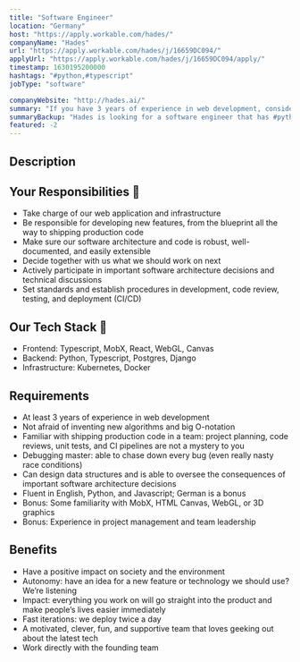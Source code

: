 ```yaml
---
title: "Software Engineer"
location: "Germany"
host: "https://apply.workable.com/hades/"
companyName: "Hades"
url: "https://apply.workable.com/hades/j/16659DC094/"
applyUrl: "https://apply.workable.com/hades/j/16659DC094/apply/"
timestamp: 1630195200000
hashtags: "#python,#typescript"
jobType: "software"

companyWebsite: "http://hades.ai/"
summary: "If you have 3 years of experience in web development, consider applying to Hades's job post for a new software engineer."
summaryBackup: "Hades is looking for a software engineer that has #python, #typescript, #javascript."
featured: -2
---
```


## Description

## Your Responsibilities 💪

*   Take charge of our web application and infrastructure
*   Be responsible for developing new features, from the blueprint all the way to shipping production code
*   Make sure our software architecture and code is robust, well-documented, and easily extensible
*   Decide together with us what we should work on next
*   Actively participate in important software architecture decisions and technical discussions
*   Set standards and establish procedures in development, code review, testing, and deployment (CI/CD)

## Our Tech Stack 🚀

*   Frontend: Typescript, MobX, React, WebGL, Canvas
*   Backend: Python, Typescript, Postgres, Django
*   Infrastructure: Kubernetes, Docker

## Requirements

*   At least 3 years of experience in web development
*   Not afraid of inventing new algorithms and big O-notation
*   Familiar with shipping production code in a team: project planning, code reviews, unit tests, and CI pipelines are not a mystery to you
*   Debugging master: able to chase down every bug (even really nasty race conditions)
*   Can design data structures and is able to oversee the consequences of important software architecture decisions
*   Fluent in English, Python, and Javascript; German is a bonus
*   Bonus: Some familiarity with MobX, HTML Canvas, WebGL, or 3D graphics
*   Bonus: Experience in project management and team leadership

## Benefits

*   Have a positive impact on society and the environment
*   Autonomy: have an idea for a new feature or technology we should use? We’re listening
*   Impact: everything you work on will go straight into the product and make people’s lives easier immediately
*   Fast iterations: we deploy twice a day
*   A motivated, clever, fun, and supportive team that loves geeking out about the latest tech
*   Work directly with the founding team
